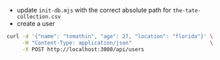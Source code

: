
- update `init-db.mjs` with the correct absolute path for `the-tate-collection.csv`
- create a user
```bash
curl -d '{"name": "tomathin", "age": 27, "location": "florida"}' \
     -H "Content-Type: application/json"                         \
     -X POST http://localhost:3000/api/users

```